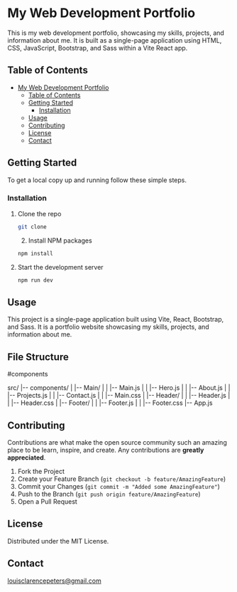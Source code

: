# My Web Development Portfolio

This is my web development portfolio, showcasing my skills, projects, and information about me. It is built as a single-page application using HTML, CSS, JavaScript, Bootstrap, and Sass within a Vite React app.

## Table of Contents

- [My Web Development Portfolio](#my-web-development-portfolio)
  - [Table of Contents](#table-of-contents)
  - [Getting Started](#getting-started)
    - [Installation](#installation)
  - [Usage](#usage)
  - [Contributing](#contributing)
  - [License](#license)
  - [Contact](#contact)

## Getting Started

To get a local copy up and running follow these simple steps.

### Installation

1. Clone the repo

   ```sh
   git clone

   ```

   2. Install NPM packages

   ```sh
   npm install

   ```

3. Start the development server

   ```sh
   npm run dev

   ```

## Usage

This project is a single-page application built using Vite, React, Bootstrap, and Sass. It is a portfolio website showcasing my skills, projects, and information about me.

## File Structure

#components

src/
|-- components/
|   |-- Main/
|   |   |-- Main.js
|   |   |-- Hero.js
|   |   |-- About.js
|   |   |-- Projects.js
|   |   |-- Contact.js
|   |   |-- Main.css
|   |-- Header/
|   |   |-- Header.js
|   |   |-- Header.css
|   |-- Footer/
|   |   |-- Footer.js
|   |   |-- Footer.css
|-- App.js


## Contributing

Contributions are what make the open source community such an amazing place to be learn, inspire, and create. Any contributions are **greatly appreciated**.

1. Fork the Project
2. Create your Feature Branch (`git checkout -b feature/AmazingFeature`)
3. Commit your Changes (`git commit -m "Added some AmazingFeature"`)
4. Push to the Branch (`git push origin feature/AmazingFeature`)
5. Open a Pull Request

## License

Distributed under the MIT License.

## Contact

louisclarencepeters@gmail.com
